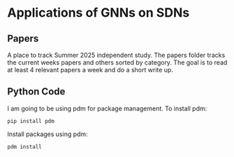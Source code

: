 # Applications of GNNs on SDNs

## Papers
A place to track Summer 2025 independent study. The papers folder tracks the current weeks papers and others sorted by category. The goal is to read at least 4 relevant papers a week and do a short write up.

## Python Code
I am going to be using pdm for package management.
To install pdm:
```
pip install pdm
```

Install packages using pdm:
```
pdm install
```